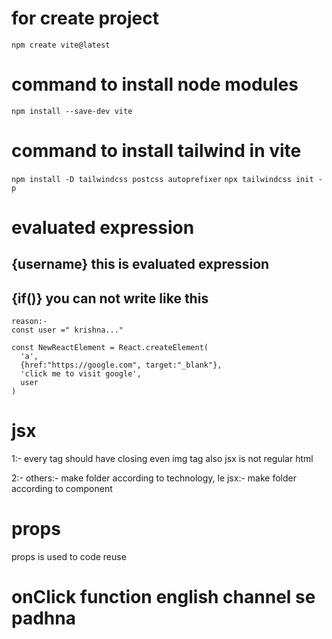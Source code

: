 # for create project
`
npm create vite@latest
`
# command to install node modules

`
npm install --save-dev vite
`

# command to install tailwind in vite
`
npm install -D tailwindcss postcss autoprefixer
`
`
npx tailwindcss init -p
`



# evaluated expression
## {username} this is evaluated expression
## {if()} you can not write like this


```
reason:-
const user =" krishna..."

const NewReactElement = React.createElement(
  'a',
  {href:"https://google.com", target:"_blank"},
  'click me to visit google',
  user
)
```

# jsx

1:- every tag should have closing even img tag also jsx is not regular html

2:- others:- make folder according to technology, le jsx:- make folder according to component

# props

props is used to code reuse

# onClick function english channel se padhna
